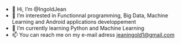 - 👋 Hi, I’m @IngoldJean
- 👀 I’m interested in Functionnal programming, Big Data, Machine Learning and Android applications developpement
- 🌱 I’m currently learning Python and Machine Learning
- 📫 You can reach me on my e-mail adress jeaningold1@gmail.com

<!---
IngoldJean/IngoldJean is a ✨ special ✨ repository because its `README.md` (this file) appears on your GitHub profile.
You can click the Preview link to take a look at your changes.
--->
